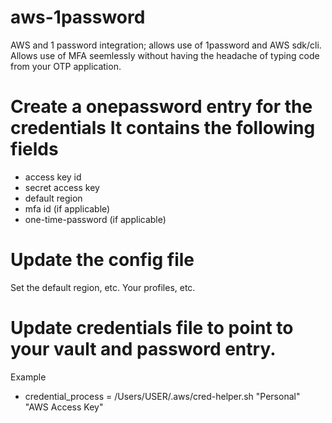 # aws-1password
AWS and 1 password integration; allows use of 1password and AWS sdk/cli. Allows
use of MFA seemlessly without having the headache of typing code from your OTP 
application.


# Create a onepassword entry for the credentials It contains the following fields
* access key id
* secret access key
* default region
* mfa id (if applicable)
* one-time-password (if applicable)

# Update the config file
Set the default region, etc. Your profiles, etc.

# Update credentials file to point to your vault and password entry.
 Example
   * credential_process = /Users/USER/.aws/cred-helper.sh "Personal" "AWS Access Key"
